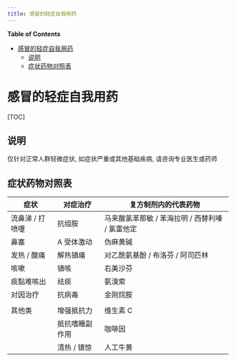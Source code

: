 ```yaml
---
title: 感冒的轻症自我用药
---
```


<!-- START doctoc generated TOC please keep comment here to allow auto update -->
<!-- DON'T EDIT THIS SECTION, INSTEAD RE-RUN doctoc TO UPDATE -->
**Table of Contents**

- [感冒的轻症自我用药](#%E6%84%9F%E5%86%92%E7%9A%84%E8%BD%BB%E7%97%87%E8%87%AA%E6%88%91%E7%94%A8%E8%8D%AF)
  - [说明](#%E8%AF%B4%E6%98%8E)
  - [症状药物对照表](#%E7%97%87%E7%8A%B6%E8%8D%AF%E7%89%A9%E5%AF%B9%E7%85%A7%E8%A1%A8)

<!-- END doctoc generated TOC please keep comment here to allow auto update -->

# 感冒的轻症自我用药

[TOC]

## 说明

仅针对正常人群轻微症状, 如症状严重或其他基础疾病, 请咨询专业医生或药师


## 症状药物对照表

| 症状            | 对症治疗       | 复方制剂内的代表药物                            |
| --------------- | -------------- | ----------------------------------------------- |
| 流鼻涕 / 打喷嚏 | 抗组胺         | 马来酸氯苯那敏 / 苯海拉明 / 西替利嗪 / 氯雷他定 |
| 鼻塞            | A 受体激动     | 伪麻黄碱                                        |
| 发热 / 酸痛     | 解热镇痛       | 对乙酰氨基酚 / 布洛芬 / 阿司匹林                |
| 咳嗽            | 镇咳           | 右美沙芬                                        |
| 痰黏难咳出      | 祛痰           | 氨溴索                                          |
| 对因治疗        | 抗病毒         | 金刚烷胺                                        |
|                 |                |                                                 |
| 其他类          | 增强抵抗力     | 维生素 C                                        |
|                 | 抵抗嗜睡副作用 | 咖啡因                                          |
|                 | 清热 / 镇惊    | 人工牛黄                                        |

